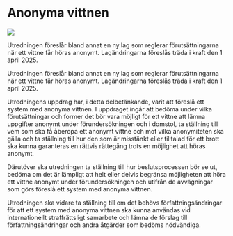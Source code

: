 # Anonyma vittnen

![](/contentassets/7b456151bd6b4e80bf819d09b281c545/sou-2023-67-omslagets-framsida_150_200-px.jpg?width=150&quality=85)

Utredningen föreslår bland annat en ny lag som reglerar förutsättningarna när ett vittne får höras anonymt. Lagändringarna föreslås träda i kraft den 1 april 2025.

Utredningen föreslår bland annat en ny lag som reglerar förutsättningarna när ett vittne får höras anonymt. Lagändringarna föreslås träda i kraft den 1 april 2025.

Utredningens uppdrag har, i detta delbetänkande, varit att föreslå ett system med anonyma vittnen. I uppdraget ingår att bedöma under vilka förutsättningar och former det bör vara möjligt för ett vittne att lämna uppgifter anonymt under förundersökningen och i domstol, ta ställning till vem som ska få åberopa ett anonymt vittne och mot vilka anonymiteten ska gälla och ta ställning till hur den som är misstänkt eller tilltalad för ett brott ska kunna garanteras en rättvis rättegång trots en möjlighet att höras anonymt.

Därutöver ska utredningen ta ställning till hur beslutsprocessen bör se ut, bedöma om det är lämpligt att helt eller delvis begränsa möjligheten att höra ett vittne anonymt under förundersökningen och utifrån de avvägningar som görs föreslå ett system med anonyma vittnen.

Utredningen ska vidare ta ställning till om det behövs författningsändringar för att ett system med anonyma vittnen ska kunna användas vid internationellt straffrättsligt samarbete och lämna de förslag till författningsändringar och andra åtgärder som bedöms nödvändiga.
